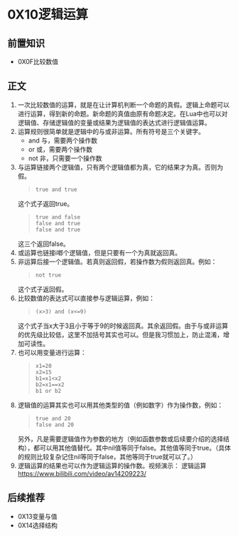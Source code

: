 # 0X10逻辑运算
## 前置知识
* 0X0F比较数值
## 正文
1. 一次比较数值的运算，就是在让计算机判断一个命题的真假。逻辑上命题可以进行运算，得到新的命题。新命题的真值由原有命题决定。在Lua中也可以对逻辑值、存储逻辑值的变量或结果为逻辑值的表达式进行逻辑值运算。
2. 运算规则很简单就是逻辑中的与或非运算。所有符号是三个关键字。
    * and 与，需要两个操作数
    * or 或，需要两个操作数
    * not 非，只需要一个操作数
3. 与运算链接两个逻辑值，只有两个逻辑值都为真，它的结果才为真。否则为假。
    >```
    >true and true
    >```
    这个式子返回true。
    >```
    >true and false
    >false and true
    >false and true
    >```
    这三个返回false。
4. 或运算也链接i啷个逻辑值，但是只要有一个为真就返回真。
5. 非运算后接一个逻辑值。若真则返回假，若操作数为假则返回真。例如：
    >```
    >not true
    >```
    这个式子返回假。
6.  比较数值的表达式可以直接参与逻辑运算，例如：
    >```
    >(x>3) and (x<=9)
    >```
    这个式子当x大于3且小于等于9的时候返回真。其余返回假。由于与或非运算的优先级比较低，这里不加括号其实也可以。但是我习惯加上，防止混淆，增加可读性。
7. 也可以用变量进行运算：
    >```
    >x1=20
    >x2=15
    >b1=x1<x2
    >b2=x1==x2
    >b1 or b2
    >```
8. 逻辑值的运算其实也可以用其他类型的值（例如数字）作为操作数，例如：
    >```
    >true and 20
    >false and 20
    >```
    另外，凡是需要逻辑值作为参数的地方（例如函数参数或后续要介绍的选择结构），都可以用其他值替代。其中nil值等同于false。其他值等同于true。（具体的规则比较复杂记住nil等同于false，其他等同于true就可以了。）
9. 逻辑运算的结果也可以作为逻辑运算的操作数。视频演示： 逻辑运算 <https://www.bilibili.com/video/av14209223/>
## 后续推荐
* 0X13变量与值
* 0X14选择结构
